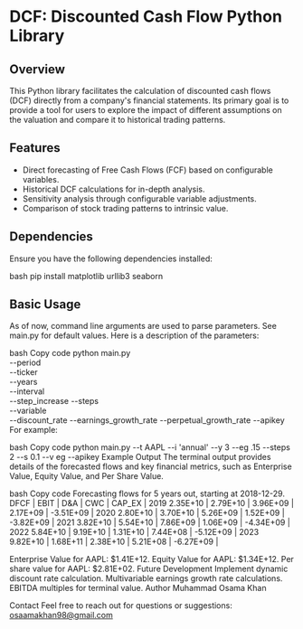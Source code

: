 # DCF: Discounted Cash Flow Python Library

## Overview

This Python library facilitates the calculation of discounted cash flows (DCF) directly from a company's financial statements. Its primary goal is to provide a tool for users to explore the impact of different assumptions on the valuation and compare it to historical trading patterns.

## Features

- Direct forecasting of Free Cash Flows (FCF) based on configurable variables.
- Historical DCF calculations for in-depth analysis.
- Sensitivity analysis through configurable variable adjustments.
- Comparison of stock trading patterns to intrinsic value.

## Dependencies

Ensure you have the following dependencies installed:

bash
pip install matplotlib urllib3 seaborn


## Basic Usage
As of now, command line arguments are used to parse parameters. See main.py for default values. Here is a description of the parameters:

bash
Copy code
python main.py \
        --period        
        --ticker        
        --years         
        --interval      
        --step_increase 
        --steps         
        --variable      
        --discount_rate 
        --earnings_growth_rate 
        --perpetual_growth_rate
        --apikey
For example:

bash
Copy code
python main.py --t AAPL --i 'annual' --y 3 --eg .15 --steps 2 --s 0.1 --v eg --apikey <secret>
Example Output
The terminal output provides details of the forecasted flows and key financial metrics, such as Enterprise Value, Equity Value, and Per Share Value.

bash
Copy code
Forecasting flows for 5 years out, starting at 2018-12-29.
         DFCF   |    EBIT   |    D&A    |    CWC    |   CAP_EX   |
2019   2.35E+10 |  2.79E+10 |  3.96E+09 |  2.17E+09 |  -3.51E+09 |
2020   2.80E+10 |  3.70E+10 |  5.26E+09 |  1.52E+09 |  -3.82E+09 |
2021   3.82E+10 |  5.54E+10 |  7.86E+09 |  1.06E+09 |  -4.34E+09 |
2022   5.84E+10 |  9.19E+10 |  1.31E+10 |  7.44E+08 |  -5.12E+09 |
2023   9.82E+10 |  1.68E+11 |  2.38E+10 |  5.21E+08 |  -6.27E+09 |

Enterprise Value for AAPL: $1.41E+12.
Equity Value for AAPL: $1.34E+12.
Per share value for AAPL: $2.81E+02.
Future Development
Implement dynamic discount rate calculation.
Multivariable earnings growth rate calculations.
EBITDA multiples for terminal value.
Author
Muhammad Osama Khan

Contact
Feel free to reach out for questions or suggestions: osaamakhan98@gmail.com
